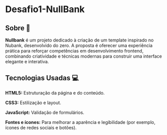 # Desafio1-NullBank

## Sobre 📖
**Nullbank** é um projeto dedicado à criação de um template inspirado no Nubank, desenvolvido do zero. A proposta é oferecer uma experiência prática para reforçar competências em desenvolvimento frontend, combinando criatividade e técnicas modernas para construir uma interface elegante e interativa.

## Tecnologias Usadas 💻
**HTML5:** Estruturação da página e do conteúdo.

**CSS3:** Estilização e layout.

**JavaScript:** Validação de formulários.

**Fontes e ícones:** Para melhorar a aparência e legibilidade (por exemplo, ícones de redes sociais e botões).